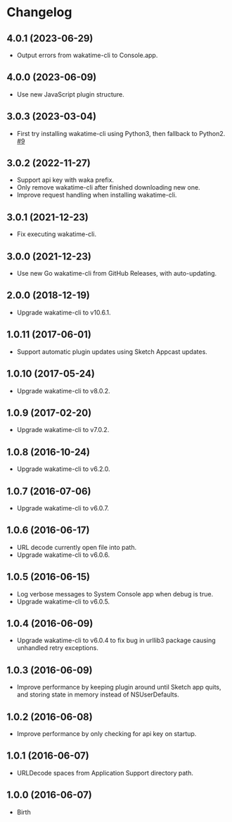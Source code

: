 
# Changelog


## 4.0.1 (2023-06-29)

- Output errors from wakatime-cli to Console.app.


## 4.0.0 (2023-06-09)

- Use new JavaScript plugin structure.


## 3.0.3 (2023-03-04)

- First try installing wakatime-cli using Python3, then fallback to Python2.
  [#9](https://github.com/wakatime/sketch-wakatime/issues/9)


## 3.0.2 (2022-11-27)

- Support api key with waka prefix.
- Only remove wakatime-cli after finished downloading new one.
- Improve request handling when installing wakatime-cli.


## 3.0.1 (2021-12-23)

- Fix executing wakatime-cli.


## 3.0.0 (2021-12-23)

- Use new Go wakatime-cli from GitHub Releases, with auto-updating.


## 2.0.0 (2018-12-19)

- Upgrade wakatime-cli to v10.6.1.


## 1.0.11 (2017-06-01)

- Support automatic plugin updates using Sketch Appcast updates.


## 1.0.10 (2017-05-24)

- Upgrade wakatime-cli to v8.0.2.


## 1.0.9 (2017-02-20)

- Upgrade wakatime-cli to v7.0.2.


## 1.0.8 (2016-10-24)

- Upgrade wakatime-cli to v6.2.0.


## 1.0.7 (2016-07-06)

- Upgrade wakatime-cli to v6.0.7.


## 1.0.6 (2016-06-17)

- URL decode currently open file into path.
- Upgrade wakatime-cli to v6.0.6.


## 1.0.5 (2016-06-15)

- Log verbose messages to System Console app when debug is true.
- Upgrade wakatime-cli to v6.0.5.


## 1.0.4 (2016-06-09)

- Upgrade wakatime-cli to v6.0.4 to fix bug in urllib3 package causing
  unhandled retry exceptions.


## 1.0.3 (2016-06-09)

- Improve performance by keeping plugin around until Sketch app quits, and
  storing state in memory instead of NSUserDefaults.


## 1.0.2 (2016-06-08)

- Improve performance by only checking for api key on startup.


## 1.0.1 (2016-06-07)

- URLDecode spaces from Application Support directory path.


## 1.0.0 (2016-06-07)

- Birth

